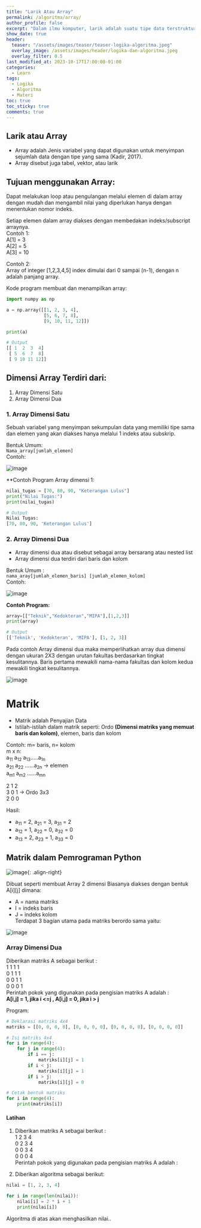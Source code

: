 ```yaml
---
title: "Larik Atau Array"
permalink: /algoritma/array/
author_profile: false
excerpt: "Dalam ilmu komputer, larik adalah suatu tipe data terstruktur yang dapat menyimpan banyak data dengan suatu nama yang sama dan menempati tempat di memori yang berurutan serta bertipe data sama pula."
show_date: true
header:
  teaser: "/assets/images/teaser/teaser-logika-algoritma.jpeg"
  overlay_image: /assets/images/header/logika-dan-algoritma.jpeg
  overlay_filter: 0.5
last_modified_at: 2023-10-17T17:00:00-01:00
categories:
  - Learn
tags:
  - Logika
  - Algoritma
  - Materi
toc: true
toc_sticky: true
comments: true
---
```


## Larik atau Array
- Array adalah Jenis variabel yang dapat digunakan untuk menyimpan sejumlah data dengan tipe yang sama (Kadir, 2017).
- Array disebut juga tabel, vektor, atau larik
  
## Tujuan menggunakan Array:
Dapat melakukan loop atau pengulangan melalui elemen di dalam array dengan mudah dan mengambil nilai yang diperlukan hanya dengan menentukan nomor indeks.

Setiap elemen dalam array diakses dengan membedakan indeks/subscript arraynya.  
Contoh 1:  
A[1] = 3  
A[2] = 5  
A[3] = 10

Contoh 2:  
Array of integer [1,2,3,4,5] index dimulai dari 0 sampai (n-1), dengan n adalah panjang array.

Kode program membuat dan menampilkan array:  
```py
import numpy as np

a = np.array([[1, 2, 3, 4],
              [5, 6, 7, 8],
              [9, 10, 11, 12]])

print(a)

# Output
[[ 1  2  3  4]
 [ 5  6  7  8]
 [ 9 10 11 12]]
```

## Dimensi Array Terdiri dari:
1. Array Dimensi Satu
2. Array Dimensi Dua

### 1. Array Dimensi Satu
Sebuah variabel yang menyimpan sekumpulan data yang memiliki tipe sama dan elemen yang akan diakses hanya melalui 1 indeks atau subskrip.

Bentuk Umum:  
  `Nama_array[jumlah_elemen]`  
Contoh:  

![image](https://github.com/Julius-Ulee/School-Programs/assets/61336116/27012486-5033-466c-93f0-ee3fb613c8b1)

**Contoh Program Array dimensi 1:
```py
nilai_tugas = [70, 80, 90, "Keterangan Lulus"]
print("Nilai Tugas:")
print(nilai_tugas)

# Output
Nilai Tugas:
[70, 80, 90, 'Keterangan Lulus']
```

### 2. Array Dimensi Dua
- Array dimensi dua atau disebut sebagai array bersarang atau nested list
- Array dimensi dua terdiri dari baris dan kolom

Bentuk Umum :  
`nama_aray[jumlah_elemen_baris] [jumlah_elemen_kolom]`  
Contoh:  

![image](https://github.com/Julius-Ulee/School-Programs/assets/61336116/01c21621-6e25-4bf6-9830-ca2fab7f799b)

**Contoh Program:**
```py
array=[["Teknik","Kedokteran","MIPA"],[1,2,3]]
print(array)

# Output
[['Teknik', 'Kedokteran', 'MIPA'], [1, 2, 3]]
```

Pada contoh Array dimensi dua maka memperlihatkan array dua dimensi dengan ukuran 2X3 dengan urutan fakultas berdasarkan tingkat kesulitannya. Baris pertama mewakili nama-nama fakultas dan kolom kedua mewakili tingkat kesulitannya.

![image](https://github.com/Julius-Ulee/School-Programs/assets/61336116/bbd8bcf3-d79a-4ff9-936c-f30e82123199)

# Matrik
- Matrik adalah Penyajian Data
- Istilah-istilah dalam matrik seperti: Ordo **(Dimensi matriks yang memuat baris dan kolom)**, elemen, baris dan kolom

Contoh: m= baris, n= kolom  
m x n:  
a<sub>11</sub> a<sub>12</sub> a<sub>13</sub>.....a<sub>1n</sub>  
a<sub>21</sub> a<sub>22</sub> ......a<sub>2n</sub> -> elemen  
a<sub>m1</sub> a<sub>m2</sub> ......a<sub>mn</sub>

2 1 2  
3 0 1  -> Ordo 3x3  
2 0 0

Hasil:  
- a<sub>11</sub> = 2, a<sub>21</sub> = 3, a<sub>31</sub> = 2
- a<sub>12</sub> = 1, a<sub>22</sub> = 0, a<sub>32</sub> = 0
- a<sub>13</sub> = 2, a<sub>23</sub> = 1, a<sub>33</sub> = 0

## Matrik dalam Pemrograman Python

![image](https://github.com/Julius-Ulee/School-Programs/assets/61336116/684e9c10-f94d-45a4-bd51-015e27241871){: .align-right}

Dibuat seperti membuat Array 2 dimensi Biasanya diakses dengan bentuk A[i][j] dimana:
- A = nama matriks
- I = indeks baris
- J = indeks kolom  
Terdapat 3 bagian utama pada matriks berordo sama yaitu:

![image](https://github.com/Julius-Ulee/School-Programs/assets/61336116/6e4ff8c1-25b2-4272-832d-588e78ed9d66)

### Array Dimensi Dua
Diberikan matriks A sebagai berikut :  
1 1 1 1  
0 1 1 1  
0 0 1 1  
0 0 0 1  
Perintah pokok yang digunakan pada pengisian matriks A adalah :  
**A[i,j] = 1, jika i <=j , A[i,j] = 0, jika i > j**

Program:
```py
# Deklarasi matriks 4x4
matriks = [[0, 0, 0, 0], [0, 0, 0, 0], [0, 0, 0, 0], [0, 0, 0, 0]]

# Isi matriks 4x4
for i in range(4):
    for j in range(4):
        if i == j:
            matriks[i][j] = 1
        if i < j:
            matriks[i][j] = 1
        if i > j:
            matriks[i][j] = 0

# Cetak bentuk matriks
for i in range(4):
    print(matriks[i])
```

#### Latihan
1. Diberikan matriks A sebagai berikut :  
   1 2 3 4  
   0 2 3 4  
   0 0 3 4  
   0 0 0 4  
   Perintah pokok yang digunakan pada pengisian matriks A adalah :

2. Diberikan algoritma sebagai berikut:
   
```py
nilai = [1, 2, 3, 4]

for i in range(len(nilai)):
    nilai[i] = 2 * i + 1
    print(nilai[i])
```

Algoritma di atas akan menghasilkan nilai..
